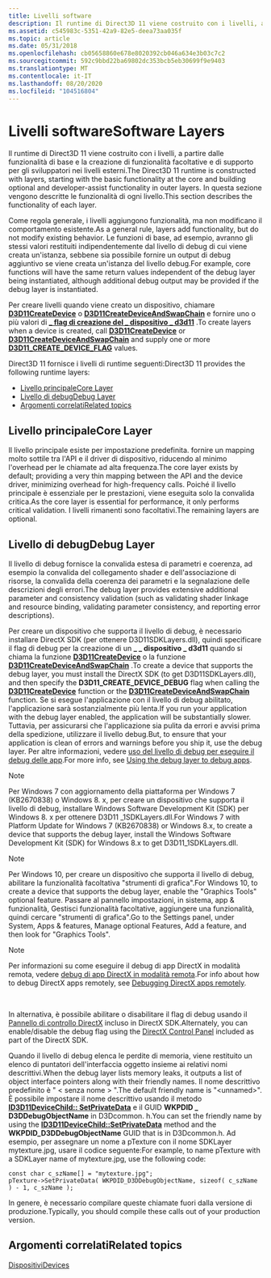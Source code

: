 ```yaml
---
title: Livelli software
description: Il runtime di Direct3D 11 viene costruito con i livelli, a partire dalle funzionalità di base e la creazione di funzionalità facoltative e di supporto per gli sviluppatori nei livelli esterni. In questa sezione vengono descritte le funzionalità di ogni livello.
ms.assetid: c545983c-5351-42a9-82e5-deea73aa035f
ms.topic: article
ms.date: 05/31/2018
ms.openlocfilehash: cb05658860e678e8020392cb046a634e3b03c7c2
ms.sourcegitcommit: 592c9bbd22ba69802dc353bcb5eb30699f9e9403
ms.translationtype: MT
ms.contentlocale: it-IT
ms.lasthandoff: 08/20/2020
ms.locfileid: "104516804"
---
```

# <a name="software-layers"></a><span data-ttu-id="a1e4c-104">Livelli software</span><span class="sxs-lookup"><span data-stu-id="a1e4c-104">Software Layers</span></span>

<span data-ttu-id="a1e4c-105">Il runtime di Direct3D 11 viene costruito con i livelli, a partire dalle funzionalità di base e la creazione di funzionalità facoltative e di supporto per gli sviluppatori nei livelli esterni.</span><span class="sxs-lookup"><span data-stu-id="a1e4c-105">The Direct3D 11 runtime is constructed with layers, starting with the basic functionality at the core and building optional and developer-assist functionality in outer layers.</span></span> <span data-ttu-id="a1e4c-106">In questa sezione vengono descritte le funzionalità di ogni livello.</span><span class="sxs-lookup"><span data-stu-id="a1e4c-106">This section describes the functionality of each layer.</span></span>

<span data-ttu-id="a1e4c-107">Come regola generale, i livelli aggiungono funzionalità, ma non modificano il comportamento esistente.</span><span class="sxs-lookup"><span data-stu-id="a1e4c-107">As a general rule, layers add functionality, but do not modify existing behavior.</span></span> <span data-ttu-id="a1e4c-108">Le funzioni di base, ad esempio, avranno gli stessi valori restituiti indipendentemente dal livello di debug di cui viene creata un'istanza, sebbene sia possibile fornire un output di debug aggiuntivo se viene creata un'istanza del livello debug.</span><span class="sxs-lookup"><span data-stu-id="a1e4c-108">For example, core functions will have the same return values independent of the debug layer being instantiated, although additional debug output may be provided if the debug layer is instantiated.</span></span>

<span data-ttu-id="a1e4c-109">Per creare livelli quando viene creato un dispositivo, chiamare [**D3D11CreateDevice**](/windows/desktop/api/D3D11/nf-d3d11-d3d11createdevice) o [**D3D11CreateDeviceAndSwapChain**](/windows/desktop/api/D3D11/nf-d3d11-d3d11createdeviceandswapchain) e fornire uno o più valori di [**\_ flag di creazione del \_ dispositivo \_ d3d11**](/windows/desktop/api/D3D11/ne-d3d11-d3d11_create_device_flag) .</span><span class="sxs-lookup"><span data-stu-id="a1e4c-109">To create layers when a device is created, call [**D3D11CreateDevice**](/windows/desktop/api/D3D11/nf-d3d11-d3d11createdevice) or [**D3D11CreateDeviceAndSwapChain**](/windows/desktop/api/D3D11/nf-d3d11-d3d11createdeviceandswapchain) and supply one or more [**D3D11\_CREATE\_DEVICE\_FLAG**](/windows/desktop/api/D3D11/ne-d3d11-d3d11_create_device_flag) values.</span></span>

<span data-ttu-id="a1e4c-110">Direct3D 11 fornisce i livelli di runtime seguenti:</span><span class="sxs-lookup"><span data-stu-id="a1e4c-110">Direct3D 11 provides the following runtime layers:</span></span>

-   [<span data-ttu-id="a1e4c-111">Livello principale</span><span class="sxs-lookup"><span data-stu-id="a1e4c-111">Core Layer</span></span>](#core-layer)
-   [<span data-ttu-id="a1e4c-112">Livello di debug</span><span class="sxs-lookup"><span data-stu-id="a1e4c-112">Debug Layer</span></span>](#debug-layer)
-   [<span data-ttu-id="a1e4c-113">Argomenti correlati</span><span class="sxs-lookup"><span data-stu-id="a1e4c-113">Related topics</span></span>](#related-topics)

## <a name="core-layer"></a><span data-ttu-id="a1e4c-114">Livello principale</span><span class="sxs-lookup"><span data-stu-id="a1e4c-114">Core Layer</span></span>

<span data-ttu-id="a1e4c-115">Il livello principale esiste per impostazione predefinita. fornire un mapping molto sottile tra l'API e il driver di dispositivo, riducendo al minimo l'overhead per le chiamate ad alta frequenza.</span><span class="sxs-lookup"><span data-stu-id="a1e4c-115">The core layer exists by default; providing a very thin mapping between the API and the device driver, minimizing overhead for high-frequency calls.</span></span> <span data-ttu-id="a1e4c-116">Poiché il livello principale è essenziale per le prestazioni, viene eseguita solo la convalida critica.</span><span class="sxs-lookup"><span data-stu-id="a1e4c-116">As the core layer is essential for performance, it only performs critical validation.</span></span> <span data-ttu-id="a1e4c-117">I livelli rimanenti sono facoltativi.</span><span class="sxs-lookup"><span data-stu-id="a1e4c-117">The remaining layers are optional.</span></span>

## <a name="debug-layer"></a><span data-ttu-id="a1e4c-118">Livello di debug</span><span class="sxs-lookup"><span data-stu-id="a1e4c-118">Debug Layer</span></span>

<span data-ttu-id="a1e4c-119">Il livello di debug fornisce la convalida estesa di parametri e coerenza, ad esempio la convalida del collegamento shader e dell'associazione di risorse, la convalida della coerenza dei parametri e la segnalazione delle descrizioni degli errori.</span><span class="sxs-lookup"><span data-stu-id="a1e4c-119">The debug layer provides extensive additional parameter and consistency validation (such as validating shader linkage and resource binding, validating parameter consistency, and reporting error descriptions).</span></span>

<span data-ttu-id="a1e4c-120">Per creare un dispositivo che supporta il livello di debug, è necessario installare DirectX SDK (per ottenere D3D11SDKLayers.dll), quindi specificare il flag di debug per la creazione di un **\_ \_ dispositivo \_ d3d11** quando si chiama la funzione [**D3D11CreateDevice**](/windows/desktop/api/D3D11/nf-d3d11-d3d11createdevice) o la funzione [**D3D11CreateDeviceAndSwapChain**](/windows/desktop/api/D3D11/nf-d3d11-d3d11createdeviceandswapchain) .</span><span class="sxs-lookup"><span data-stu-id="a1e4c-120">To create a device that supports the debug layer, you must install the DirectX SDK (to get D3D11SDKLayers.dll), and then specify the **D3D11\_CREATE\_DEVICE\_DEBUG** flag when calling the [**D3D11CreateDevice**](/windows/desktop/api/D3D11/nf-d3d11-d3d11createdevice) function or the [**D3D11CreateDeviceAndSwapChain**](/windows/desktop/api/D3D11/nf-d3d11-d3d11createdeviceandswapchain) function.</span></span> <span data-ttu-id="a1e4c-121">Se si esegue l'applicazione con il livello di debug abilitato, l'applicazione sarà sostanzialmente più lenta.</span><span class="sxs-lookup"><span data-stu-id="a1e4c-121">If you run your application with the debug layer enabled, the application will be substantially slower.</span></span> <span data-ttu-id="a1e4c-122">Tuttavia, per assicurarsi che l'applicazione sia pulita da errori e avvisi prima della spedizione, utilizzare il livello debug.</span><span class="sxs-lookup"><span data-stu-id="a1e4c-122">But, to ensure that your application is clean of errors and warnings before you ship it, use the debug layer.</span></span> <span data-ttu-id="a1e4c-123">Per altre informazioni, vedere [uso del livello di debug per eseguire il debug delle app](using-the-debug-layer-to-test-apps.md).</span><span class="sxs-lookup"><span data-stu-id="a1e4c-123">For more info, see [Using the debug layer to debug apps](using-the-debug-layer-to-test-apps.md).</span></span>


> [!Note]  
> <span data-ttu-id="a1e4c-124">Per Windows 7 con aggiornamento della piattaforma per Windows 7 (KB2670838) o Windows 8. x, per creare un dispositivo che supporta il livello di debug, installare Windows Software Development Kit (SDK) per Windows 8. x per ottenere D3D11 \_1SDKLayers.dll.</span><span class="sxs-lookup"><span data-stu-id="a1e4c-124">For Windows 7 with Platform Update for Windows 7 (KB2670838) or Windows 8.x, to create a device that supports the debug layer, install the Windows Software Development Kit (SDK) for Windows 8.x to get D3D11\_1SDKLayers.dll.</span></span>


> [!Note]  
> <span data-ttu-id="a1e4c-125">Per Windows 10, per creare un dispositivo che supporta il livello di debug, abilitare la funzionalità facoltativa "strumenti di grafica".</span><span class="sxs-lookup"><span data-stu-id="a1e4c-125">For Windows 10, to create a device that supports the debug layer, enable the "Graphics Tools" optional feature.</span></span> <span data-ttu-id="a1e4c-126">Passare al pannello impostazioni, in sistema, app & funzionalità, Gestisci funzionalità facoltative, aggiungere una funzionalità, quindi cercare "strumenti di grafica".</span><span class="sxs-lookup"><span data-stu-id="a1e4c-126">Go to the Settings panel, under System, Apps & features, Manage optional Features, Add a feature, and then look for "Graphics Tools".</span></span>


> [!Note]  
> <span data-ttu-id="a1e4c-127">Per informazioni su come eseguire il debug di app DirectX in modalità remota, vedere [debug di app DirectX in modalità remota](/windows/desktop/direct3dtools/debugging-directx-apps-remotely).</span><span class="sxs-lookup"><span data-stu-id="a1e4c-127">For info about how to debug DirectX apps remotely, see [Debugging DirectX apps remotely](/windows/desktop/direct3dtools/debugging-directx-apps-remotely).</span></span>

 

<span data-ttu-id="a1e4c-128">In alternativa, è possibile abilitare o disabilitare il flag di debug usando il [Pannello di controllo DirectX](/previous-versions//bb219725(v=vs.85)) incluso in DirectX SDK.</span><span class="sxs-lookup"><span data-stu-id="a1e4c-128">Alternately, you can enable/disable the debug flag using the [DirectX Control Panel](/previous-versions//bb219725(v=vs.85)) included as part of the DirectX SDK.</span></span>

<span data-ttu-id="a1e4c-129">Quando il livello di debug elenca le perdite di memoria, viene restituito un elenco di puntatori dell'interfaccia oggetto insieme ai relativi nomi descrittivi.</span><span class="sxs-lookup"><span data-stu-id="a1e4c-129">When the debug layer lists memory leaks, it outputs a list of object interface pointers along with their friendly names.</span></span> <span data-ttu-id="a1e4c-130">Il nome descrittivo predefinito è " &lt; senza nome &gt; ".</span><span class="sxs-lookup"><span data-stu-id="a1e4c-130">The default friendly name is "&lt;unnamed&gt;".</span></span> <span data-ttu-id="a1e4c-131">È possibile impostare il nome descrittivo usando il metodo [**ID3D11DeviceChild:: SetPrivateData**](/windows/desktop/api/D3D11/nf-d3d11-id3d11devicechild-setprivatedata) e il GUID **WKPDID \_ D3DDebugObjectName** in D3Dcommon. h.</span><span class="sxs-lookup"><span data-stu-id="a1e4c-131">You can set the friendly name by using the [**ID3D11DeviceChild::SetPrivateData**](/windows/desktop/api/D3D11/nf-d3d11-id3d11devicechild-setprivatedata) method and the **WKPDID\_D3DDebugObjectName** GUID that is in D3Dcommon.h.</span></span> <span data-ttu-id="a1e4c-132">Ad esempio, per assegnare un nome a pTexture con il nome SDKLayer mytexture.jpg, usare il codice seguente:</span><span class="sxs-lookup"><span data-stu-id="a1e4c-132">For example, to name pTexture with a SDKLayer name of mytexture.jpg, use the following code:</span></span>


```
const char c_szName[] = "mytexture.jpg";
pTexture->SetPrivateData( WKPDID_D3DDebugObjectName, sizeof( c_szName ) - 1, c_szName );
```



<span data-ttu-id="a1e4c-133">In genere, è necessario compilare queste chiamate fuori dalla versione di produzione.</span><span class="sxs-lookup"><span data-stu-id="a1e4c-133">Typically, you should compile these calls out of your production version.</span></span>

## <a name="related-topics"></a><span data-ttu-id="a1e4c-134">Argomenti correlati</span><span class="sxs-lookup"><span data-stu-id="a1e4c-134">Related topics</span></span>

<dl> <dt>

[<span data-ttu-id="a1e4c-135">Dispositivi</span><span class="sxs-lookup"><span data-stu-id="a1e4c-135">Devices</span></span>](overviews-direct3d-11-devices.md)
</dt> </dl>

 

 